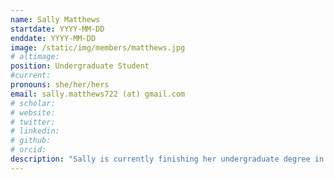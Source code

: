 ```yaml
---
name: Sally Matthews
startdate: YYYY-MM-DD
enddate: YYYY-MM-DD
image: /static/img/members/matthews.jpg
# altimage:
position: Undergraduate Student
#current:
pronouns: she/her/hers
email: sally.matthews722 (at) gmail.com
# scholar:
# website:
# twitter:
# linkedin:
# github:
# orcid:
description: "Sally is currently finishing her undergraduate degree in Biological Anthropology with a Health Emphasis and an Integrated Human Biology minor. Sally has performed primate fieldwork in Costa Rica, worked in the Molecular Ecology and Evolutionary Genetics Lab with chimpanzee DNA through the Undergraduate Research Opportunities Program, and is now working on primate bioinformatics in the PEGL. Sally is interested in evolutionary genetics, the microbiome, and bioinformatics. She enjoys hiking, camping, canyoneering, and reading in her free time."
---
```

